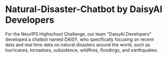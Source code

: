 # Natural-Disaster-Chatbot by DaisyAI Developers
For the NeurIPS Highschool Challenge, our team "DaisyAI Developers" developed a chatbot named DAISY, who specifically focusing on recent data and real time data on natural disasters around the world, such as hurricanes, tornadoes, subsidence, wildfires, floodings, and earthquakes. 
